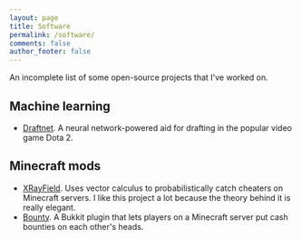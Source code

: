 ```yaml
---
layout: page
title: Software
permalink: /software/
comments: false
author_footer: false
---
```


An incomplete list of some open-source projects that I've worked on.

## Machine learning
* [Draftnet](http://draftnet.herokuapp.com/). A neural network-powered aid for drafting in the popular video game Dota 2.

## Minecraft mods
* [XRayField](https://www.google.com/search?q=xrayfield+bukkit&oq=xrayfield+bukkit&aqs=chrome..69i57j69i60.2230j0j7&sourceid=chrome&ie=UTF-8). Uses vector calculus to probabilistically catch cheaters on Minecraft servers. I like this project a lot because the theory behind it is really elegant.
* [Bounty](https://dev.bukkit.org/projects/bounty-snorri). A Bukkit plugin that lets players on a Minecraft server put cash bounties on each other's heads.

